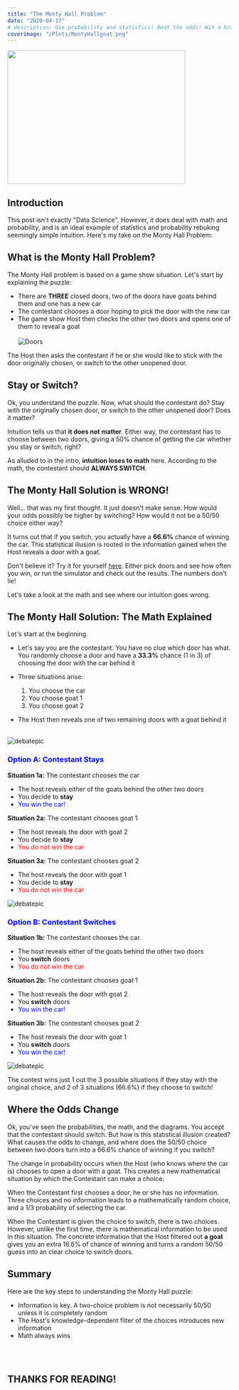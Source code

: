 ```yaml
---
title: "The Monty Hall Problem"
date: "2020-04-17"
# description: Use probability and statistics! Beat the odds! Win a brand, new car!
coverimage: "/Plots/MontyHallgoat.png"
---
```


<img src="/Plots/MontyHallgoat.png" width="400" height="300" />

<h2> Introduction </h2>

This post isn't exactly "Data Science". However, it does deal with math and probability, and is an ideal example of statistics and probability rebuking seemingly simple intuition. Here's my take on the Monty Hall Problem:

## What is the Monty Hall Problem?

The Monty Hall problem is based on a game show situation. Let's start by explaining the puzzle:

- There are **THREE** closed doors, two of the doors have goats behind them and one has a new car
- The contestant chooses a door hoping to pick the door with the new car
- The game show Host then checks the other two doors and opens one of them to reveal a goat
  <br><br/>
  ![Doors](/Plots/MontyHalldoors.png "Doors")

The Host then asks the contestant if he or she would like to stick with the door originally chosen, or switch to the other unopened door.

## Stay or Switch?

Ok, you understand the puzzle. Now, what should the contestant do? Stay with the originally chosen door, or switch to the other unopened door? Does it matter?

Intuition tells us that **it does not matter**. Either way, the contestant has to choose between two doors, giving a 50% chance of getting the car whether you stay or switch, right?

As alluded to in the intro, **intuition loses to math** here. According to the math, the contestant should **ALWAYS SWITCH**.

## The Monty Hall Solution is WRONG!

Well... that was my first thought. It just doesn't make sense. How would your odds possibly be higher by switching? How would it not be a 50/50 choice either way?

It turns out that if you switch, you actually have a **66.6%** chance of winning the car. This statistical illusion is rooted in the information gained when the Host reveals a door with a goat.

Don't believe it? Try it for yourself [here](https://www.mathwarehouse.com/monty-hall-simulation-online/). Either pick doors and see how often you win, or run the simulator and check out the results. The numbers don't lie!

Let's take a look at the math and see where our intuition goes wrong.

## The Monty Hall Solution: The Math Explained

Let's start at the beginning.

- Let's say you are the contestant. You have no clue which door has what. You randomly choose a door and have a **33.3%** chance (1 in 3) of choosing the door with the car behind it

- Three situations arise:

  1. You choose the car
  2. You choose goat 1
  3. You choose goat 2

- The Host then reveals one of two remaining doors with a goat behind it
  <br><br/>

![debatepic](/Plots/MontyHallexample.png "Logo Title Text 1")

### <span style="color:blue">Option A: Contestant **Stays**</span>

**Situation 1a:** The contestant chooses the car

- The host reveals either of the goats behind the other two doors
- You decide to **stay**
- <span style="color:blue">You win the car!</span>

**Situation 2a:** The contestant chooses goat 1

- The host reveals the door with goat 2
- You decide to **stay**
- <span style="color:red">You do not win the car</span>

**Situation 3a:** The contestant chooses goat 2

- The host reveals the door with goat 1
- You decide to **stay**
- <span style="color:red">You do not win the car</span>

![debatepic](/Plots/MontyHallstay.png "Logo Title Text 1")

### <span style="color:blue">Option B: Contestant **Switches**</span>

**Situation 1b:** The contestant chooses the car.

- The host reveals either of the goats behind the other two doors
- You **switch** doors
- <span style="color:red">You do not win the car</span>

**Situation 2b:** The contestant chooses goat 1

- The host reveals the door with goat 2
- You **switch** doors
- <span style="color:blue">You win the car!</span>

**Situation 3b:** The contestant chooses goat 2

- The host reveals the door with goat 1
- You **switch** doors
- <span style="color:blue">You win the car!</span>

![debatepic](/Plots/MontyHallswitch.png "Logo Title Text 1")

The contest wins just 1 out the 3 possible situations if they stay with the original choice, and 2 of 3 situations (66.6%) if they choose to switch!

## Where the Odds Change

Ok, you've seen the probabilities, the math, and the diagrams. You accept that the contestant should switch. But how is this statistical illusion created? What causes the odds to change, and where does the 50/50 choice between two doors turn into a 66.6% chance of winning if you switch?

The change in probability occurs when the Host (who knows where the car is) chooses to open a door with a goat. This creates a new mathematical situation by which the Contestant can make a choice.

When the Contestant first chooses a door, he or she has no information. Three choices and no information leads to a mathematically random choice, and a 1/3 probability of selecting the car.

When the Contestant is given the choice to switch, there is two choices. However, unlike the first time, there is mathematical information to be used in this situation. The concrete information that the Host filtered out **a goat** gives you an extra 16.6% of chance of winning and turns a random 50/50 guess into an clear choice to switch doors.

## Summary

Here are the key steps to understanding the Monty Hall puzzle:

- Information is key. A two-choice problem is not necessarily 50/50 unless it is completely random
- The Host's knowledge-dependent filter of the choices introduces new information
- Math always wins

<br><br/>

## THANKS FOR READING!
